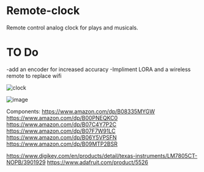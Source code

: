 # Remote-clock
Remote control analog clock for plays and musicals.

# TO Do
-add an encoder for increased accuracy
-Impliment LORA and a wireless remote to replace wifi

![clock](https://github.com/user-attachments/assets/53f6aedb-ef86-4e6d-bc28-c179adbcb913)

![image](https://github.com/user-attachments/assets/934d09e9-c241-4f49-a33b-9cdfbaf8e729)


Components:
https://www.amazon.com/dp/B08335MYGW
https://www.amazon.com/dp/B00PNEQKC0
https://www.amazon.com/dp/B07C4Y7P2C
https://www.amazon.com/dp/B07F7W91LC
https://www.amazon.com/dp/B06Y5VPSFN
https://www.amazon.com/dp/B09MTP2BSR


https://www.digikey.com/en/products/detail/texas-instruments/LM7805CT-NOPB/3901929
https://www.adafruit.com/product/5526
